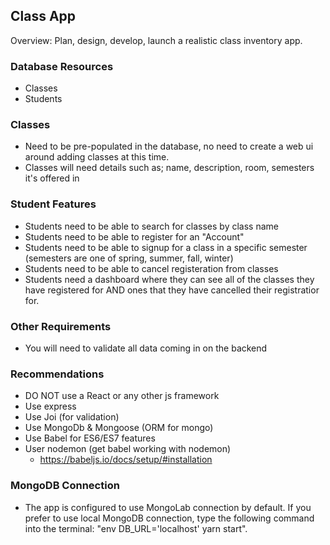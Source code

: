 ## Class App
Overview: Plan, design, develop, launch a realistic class inventory app.

### Database Resources
- Classes
- Students

### Classes
- Need to be pre-populated in the database, no need to create a web ui around adding classes at this time.
- Classes will need details such as; name, description, room, semesters it's offered in

### Student Features
- Students need to be able to search for classes by class name
- Students need to be able to register for an "Account"
- Students need to be able to signup for a class in a specific semester (semesters are one of spring, summer, fall, winter)
- Students need to be able to cancel registeration from classes
- Students need a dashboard where they can see all of the classes they have registered for AND ones that they have cancelled their registratior for.

### Other Requirements
- You will need to validate all data coming in on the backend

### Recommendations
- DO NOT use a React or any other js framework
- Use express
- Use Joi (for validation)
- Use MongoDb & Mongoose (ORM for mongo)
- Use Babel for ES6/ES7 features
- User nodemon (get babel working with nodemon)
	- https://babeljs.io/docs/setup/#installation

### MongoDB Connection
- The app is configured to use MongoLab connection by default. If you prefer to use local MongoDB connection, type the following command into the terminal: "env DB_URL='localhost' yarn start".